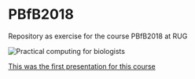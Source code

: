 # PBfB2018
Repository as exercise for the course PBfB2018 at RUG


![Practical computing for biologists](http://practicalcomputing.org/images/s_CoverShadow.png)

[This was the first presentation for this course](Presentation_Jan19_Anne_and_Kiran.pptx)
